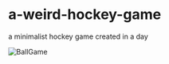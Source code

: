 # a-weird-hockey-game
a minimalist hockey game created in a day

![BallGame](https://github.com/resulozkaya/a-weird-hockey-game/assets/45940662/416be5ad-89d2-45d9-9d86-41806d326352)
